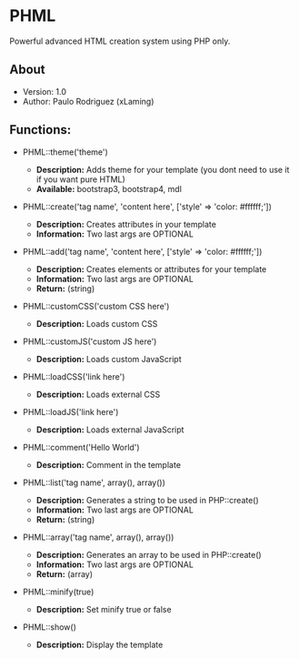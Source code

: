 # PHML
Powerful advanced HTML creation system using PHP only.

## About
  * Version: 1.0
  * Author: Paulo Rodriguez (xLaming)

## Functions:
  * PHML::theme('theme')
    * **Description:** Adds theme for your template (you dont need to use it if you want pure HTML)
    * **Available:** bootstrap3, bootstrap4, mdl
    
  * PHML::create('tag name', 'content here', ['style' => 'color: #ffffff;'])
    * **Description:** Creates attributes in your template
    * **Information:** Two last args are OPTIONAL

  * PHML::add('tag name', 'content here', ['style' => 'color: #ffffff;'])
    * **Description:** Creates elements or attributes for your template
    * **Information:** Two last args are OPTIONAL
    * **Return:** (string)

  * PHML::customCSS('custom CSS here')
    * **Description:** Loads custom CSS

  * PHML::customJS('custom JS here')
    * **Description:** Loads custom JavaScript

  * PHML::loadCSS('link here')
    * **Description:** Loads external CSS

  * PHML::loadJS('link here')
    * **Description:** Loads external JavaScript

  * PHML::comment('Hello World') 
    * **Description:** Comment in the template
    
  * PHML::list('tag name', array(), array()) 
    * **Description:** Generates a string to be used in PHP::create()
    * **Information:** Two last args are OPTIONAL
    * **Return:** (string)

  * PHML::array('tag name', array(), array())
    * **Description:** Generates an array to be used in PHP::create()
    * **Information:** Two last args are OPTIONAL
    * **Return:** (array)

  * PHML::minify(true)
    * **Description:** Set minify true or false

  * PHML::show()
    * **Description:** Display the template
